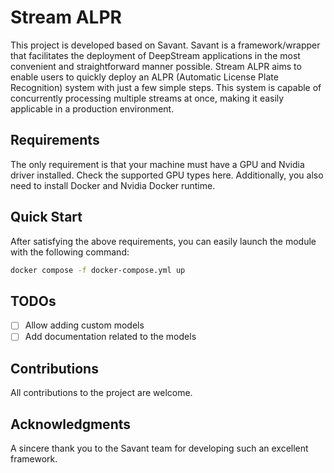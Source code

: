 # Stream ALPR
This project is developed based on Savant. Savant is a framework/wrapper that facilitates the deployment of DeepStream applications in the most convenient and straightforward manner possible. Stream ALPR aims to enable users to quickly deploy an ALPR (Automatic License Plate Recognition) system with just a few simple steps. This system is capable of concurrently processing multiple streams at once, making it easily applicable in a production environment.

## Requirements
The only requirement is that your machine must have a GPU and Nvidia driver installed. Check the supported GPU types here. Additionally, you also need to install Docker and Nvidia Docker runtime.

## Quick Start
After satisfying the above requirements, you can easily launch the module with the following command:
```bash
docker compose -f docker-compose.yml up
```

## TODOs
- [ ] Allow adding custom models
- [ ] Add documentation related to the models

## Contributions
All contributions to the project are welcome.

## Acknowledgments
A sincere thank you to the Savant team for developing such an excellent framework.